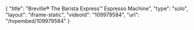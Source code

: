 {
    "title": "Breville&reg; The Barista Express&trade; Espresso Machine",
    "type": "solo",
    "layout": "iframe-static",
    "videoId": "109979584",
    "url": "\/tvpembed\/109979584"
}